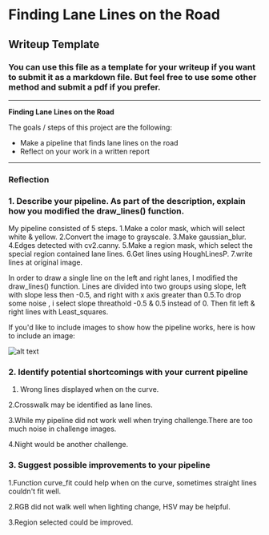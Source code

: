 # **Finding Lane Lines on the Road** 

## Writeup Template

### You can use this file as a template for your writeup if you want to submit it as a markdown file. But feel free to use some other method and submit a pdf if you prefer.

---

**Finding Lane Lines on the Road**

The goals / steps of this project are the following:
* Make a pipeline that finds lane lines on the road
* Reflect on your work in a written report


[//]: # (Image References)

[image1]: ./examples/grayscale.jpg "Grayscale"

---

### Reflection

### 1. Describe your pipeline. As part of the description, explain how you modified the draw_lines() function.

My pipeline consisted of 5 steps. 
1.Make a color mask, which will select white & yellow.
2.Convert the image to grayscale.
3.Make gaussian_blur.
4.Edges detected with cv2.canny.
5.Make a region mask, which select the special region contained lane lines.
6.Get lines using HoughLinesP.
7.write lines at original image.

In order to draw a single line on the left and right lanes, I modified the draw_lines() function. Lines are divided into two groups using slope, left with slope less then -0.5, and right with x axis greater than 0.5.To drop some noise , i select slope threathold -0.5 & 0.5 instead of 0.  Then fit left & right lines with Least_squares.

If you'd like to include images to show how the pipeline works, here is how to include an image: 

![alt text][image1]


### 2. Identify potential shortcomings with your current pipeline


1. Wrong lines displayed when on the curve. 

2.Crosswalk may be identified as lane lines.

3.While my pipeline did not work well when trying challenge.There are too much noise in challenge images.

4.Night would be another challenge.


### 3. Suggest possible improvements to your pipeline

1.Function curve_fit could help when on the curve, sometimes straight lines couldn't fit well.

2.RGB did not walk well when lighting change, HSV may be helpful.

3.Region selected could be improved.
